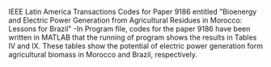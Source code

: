IEEE Latin America Transactions
Codes for Paper 9186 entitled "Bioenergy and Electric Power Generation from Agricultural Residues in Morocco: Lessons for Brazil"
-In Program file, codes for the paper 9186 have been written in MATLAB that the running of program shows the results in Tables IV and IX. These tables show the potential of electric power generation form agricultural biomass in Morocco and Brazil, respectively.
